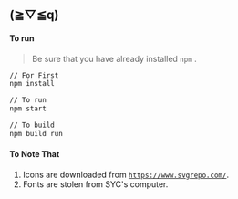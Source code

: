 ## (≧▽≦q)

#### To run
> Be sure that you have already installed `npm` .
```bash
// For First
npm install

// To run
npm start

// To build
npm build run
```



#### To Note That

1. Icons are downloaded from [`https://www.svgrepo.com/`](https://www.svgrepo.com/vectors/setting/).
2. Fonts are stolen from SYC's computer.